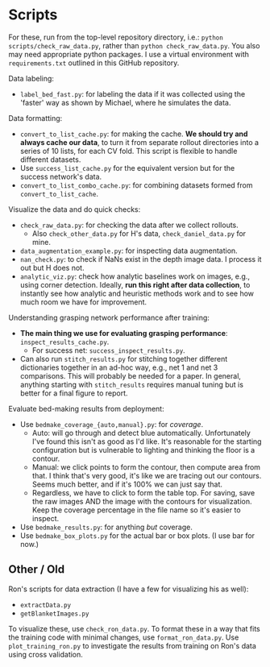 # Scripts

For these, run from the top-level repository directory, i.e.: `python scripts/check_raw_data.py`,
rather than `python check_raw_data.py`.  You also may need appropriate python packages. I use a
virtual environment with `requirements.txt` outlined in this GitHub repository.

Data labeling:

- `label_bed_fast.py`: for labeling the data if it was collected using the 'faster' way as shown by
  Michael, where he simulates the data.

Data formatting:

- `convert_to_list_cache.py`: for making the cache. **We should try and always cache our data**, to
  turn it from separate rollout directories into a series of 10 lists, for each CV fold. This script
  is flexible to handle different datasets.
- Use `success_list_cache.py` for the equivalent version but for the success network's data.
- `convert_to_list_combo_cache.py`: for combining datasets formed from `convert_to_list_cache`.

Visualize the data and do quick checks:

- `check_raw_data.py`: for checking the data after we collect rollouts.
    - Also `check_other_data.py` for H's data, `check_daniel_data.py` for mine.
- `data_augmentation_example.py`: for inspecting data augmentation.
- `nan_check.py`: to check if NaNs exist in the depth image data. I process it out but H does not.
- `analytic_viz.py`: check how analytic baselines work on images, e.g., using corner detection.
  Ideally, **run this right after data collection**, to instantly see how analytic and heuristic
  methods work and to see how much room we have for improvement.

Understanding grasping network performance after training:

- **The main thing we use for evaluating grasping performance**: `inspect_results_cache.py`.
    - For success net: `success_inspect_results.py`.
- Can also run `stitch_results.py` for stitching together different dictionaries together in an
  ad-hoc way, e.g., net 1 and net 3 comparisons. This will probably be needed for a paper. In
  general, anything starting with `stitch_results` requires manual tuning but is better for a final
  figure to report.

Evaluate bed-making results from deployment:

- Use `bedmake_coverage_{auto,manual}.py`: for _coverage_.
    - Auto: will go through and detect blue automatically. Unfortunately I've found this isn't as
      good as I'd like. It's reasonable for the starting configuration but is vulnerable to lighting
      and thinking the floor is a contour.
    - Manual: we click points to form the contour, then compute area from that. I think that's very
      good, it's like we are tracing out our contours. Seems much better, and if it's 100% we
      can just say that.
    - Regardless, we have to click to form the table top. For saving, save the raw images AND the
      image with the contours for visualization.  Keep the coverage percentage in the file name so
      it's easier to inspect.
- Use `bedmake_results.py`: for anything _but_ coverage.
- Use `bedmake_box_plots.py` for the actual bar or box plots. (I use bar for now.)

## Other / Old

Ron's scripts for data extraction (I have a few for visualizing his as well):

- `extractData.py`
- `getBlanketImages.py`

To visualize these, use `check_ron_data.py`. To format these in a way that fits the training code
with minimal changes, use `format_ron_data.py`. Use `plot_training_ron.py` to investigate the
results from training on Ron's data using cross validation.
